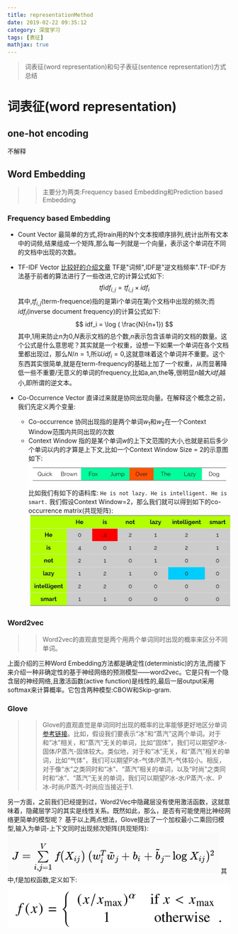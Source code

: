 ```yaml
---
title: representationMethod
date: 2019-02-22 09:35:12
category: 深度学习
tags: [表征]
mathjax: true
---
```


>词表征(word representation)和句子表征(sentence representation)方式总结

# 词表征(word representation)
## one-hot encoding
不解释
## Word Embedding
>>主要分为两类:Frequency based Embedding和Prediction based Embedding

### Frequency based Embedding
* Count Vector
最简单的方式,将train用的N个文本按顺序排列,统计出所有文本中的词频,结果组成一个矩阵,那么每一列就是一个向量，表示这个单词在不同的文档中出现的次数。
* TF-IDF Vector [比较好的介绍文章](http://www.ruanyifeng.com/blog/2013/03/tf-idf.html)
TF是"词频",IDF是"逆文档频率".TF-IDF方法基于前者的算法进行了一些改进,它的计算公式如下:
$$
tfidf_{i,j} = tf_{i,j} \times idf_i
$$
其中,$tf_{i,j}$(term-frequence)指的是第i个单词在第j个文档中出现的频次;而$idf_i$(inverse document frequency)的计算公式如下:
$$
idf_i = \log ( \frac{N}{n+1})
$$
其中,1用来防止n为0,$N$表示文档的总个数,$n$表示包含该单词的文档的数量。这个公式是什么意思呢？其实就是一个权重，设想一下如果一个单词在各个文档里都出现过，那么$N/n=1$,所以$idf_i=0$,这就意味着这个单词并不重要。这个东西其实很简单,就是在term-frequency的基础上加了一个权重，从而显著降低一些不重要/无意义的单词的frequency,比如a,an,the等,很明显$n$越大$idf_i$越小,即所谓的逆文本。

* Co-Occurrence Vector
直译过来就是协同出现向量。在解释这个概念之前，我们先定义两个变量:
    * Co-occurrence
协同出现指的是两个单词$w_1$和$w_2$在一个Context Window范围内共同出现的次数
    * Context Window
指的是某个单词$w$的上下文范围的大小,也就是前后多少个单词以内的才算是上下文,比如一个Context Window Size = 2的示意图如下:
![](/img/contextWindow.png)
比如我们有如下的语料库:
`He is not lazy. He is intelligent. He is smart.`
我们假设Context Window=2，那么我们就可以得到如下的co-occurrence matrix(共现矩阵):
![](/img/co_occurrence_matrix.png)

### Word2vec
>>Word2vec的直观直觉是两个用两个单词同时出现的概率来区分不同单词。

上面介绍的三种Word Embedding方法都是确定性(deterministic)的方法,而接下来介绍一种非确定性的基于神经网络的预测模型——word2vec。它是只有一个隐含层的神经网络,且激活函数(active function)是线性的,最后一层output采用softmax来计算概率。它包含两种模型:CBOW和Skip-gram.

### Glove
>>Glove的直观直觉是单词同时出现的概率的比率能够更好地区分单词[参考链接](http://www.elecfans.com/d/700088.html)。比如，假设我们要表示“冰”和“蒸汽”这两个单词。对于和“冰”相关，和“蒸汽”无关的单词，比如“固体”，我们可以期望P冰-固体/P蒸汽-固体较大。类似地，对于和“冰”无关，和“蒸汽”相关的单词，比如“气体”，我们可以期望P冰-气体/P蒸汽-气体较小。相反，对于像“水”之类同时和“冰”、“蒸汽”相关的单词，以及“时尚”之类同时和“冰”、“蒸汽”无关的单词，我们可以期望P冰-水/P蒸汽-水、P冰-时尚/P蒸汽-时尚应当接近于1.

另一方面，之前我们已经提到过，Word2Vec中隐藏层没有使用激活函数，这就意味着，隐藏层学习的其实是线性关系。既然如此，那么，是否有可能使用比神经网络更简单的模型呢？
基于以上两点想法，Glove提出了一个加权最小二乘回归模型,输入为单词-上下文同时出现频次矩阵(共现矩阵):
![](/img/trainJ.png)
其中,f是加权函数,定义如下:
![](/img/f(x)J.png)